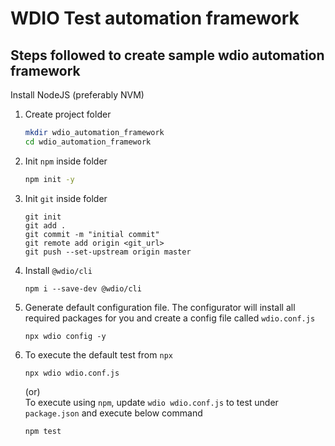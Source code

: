 # WDIO Test automation framework

  
## Steps followed to create sample wdio automation framework
Install NodeJS (preferably NVM)

1. Create project folder
    ``` bash
    mkdir wdio_automation_framework
    cd wdio_automation_framework
    ```
1. Init `npm` inside folder
    ``` bash
    npm init -y
    ```
1. Init `git` inside folder
    ```
    git init
    git add .
    git commit -m "initial commit"
    git remote add origin <git_url>
    git push --set-upstream origin master
    ```
1. Install `@wdio/cli`
    ```
    npm i --save-dev @wdio/cli
    ```
1. Generate default configuration file. The configurator will install all required packages for you and create a config file called `wdio.conf.js`
    ```
    npx wdio config -y
    ```

1. To execute the default test from `npx`
    ```
    npx wdio wdio.conf.js
    ```
    (or) <br>
    To execute using `npm`, update `wdio wdio.conf.js` to test under `package.json` and execute below command
    ```
    npm test
    ```

